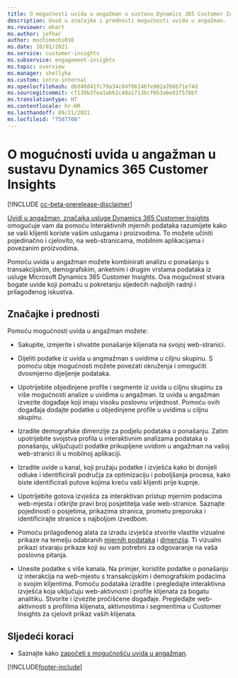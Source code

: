 ```yaml
---
title: O mogućnosti uvida u angažman u sustavu Dynamics 365 Customer Insights
description: Uvod u značajke i prednosti mogućnosti uvida u angažman.
ms.reviewer: mhart
ms.author: jefhar
author: mochimochi016
ms.date: 10/01/2021
ms.service: customer-insights
ms.subservice: engagement-insights
ms.topic: overview
ms.manager: shellyha
ms.custom: intro-internal
ms.openlocfilehash: d6d40d41fc79a34c04f86146fe902a766b71e74d
ms.sourcegitcommit: cf139b37ea1ab62c48a1713bcf6b3a6e01f578bf
ms.translationtype: HT
ms.contentlocale: hr-HR
ms.lasthandoff: 09/21/2021
ms.locfileid: "7507708"
---
```

# <a name="about-dynamics-365-customer-insights-engagement-insights-capability"></a>O mogućnosti uvida u angažman u sustavu Dynamics 365 Customer Insights 

[!INCLUDE [cc-beta-prerelease-disclaimer](includes/cc-beta-prerelease-disclaimer.md)]

[Uvidi u angažman, značajka usluge Dynamics 365 Customer Insights](https://dynamics.microsoft.com/ai/customer-insights/engagement-insights-capability/) omogućuje vam da pomoću interaktivnih mjernih podataka razumijete kako se vaši klijenti koriste vašim uslugama i proizvodima. To možete učiniti pojedinačno i cjelovito, na web-stranicama, mobilnim aplikacijama i povezanim proizvodima.

Pomoću uvida u angažman možete kombinirati analizu o ponašanju s transakcijskim, demografskim, anketnim i drugim vrstama podataka iz usluge Microsoft Dynamics 365 Customer Insights. Ova mogućnost stvara bogate uvide koji pomažu u pokretanju sljedećih najboljih radnji i prilagođenog iskustva.

## <a name="features-and-benefits"></a>Značajke i prednosti

Pomoću mogućnosti uvida u angažman možete:

- Sakupite, izmjerite i shvatite ponašanje klijenata na svojoj web-stranici.

- Dijeliti podatke iz uvida u angmažman s uvidima u ciljnu skupinu. S pomoću obje mogućnosti možete povezati okruženja i omogućiti dvosmjerno dijeljenje podataka.

- Upotrijebite objedinjene profile i segmente iz uvida u ciljnu skupinu za više mogućnosti analize u uvidima u angažman. Iz uvida u angažman izvezite događaje koji imaju visoku poslovnu vrijednost. Pomoću ovih događaja dodajte podatke u objedinjene profile u uvidima u ciljnu skupinu.

- Izradite demografske dimenzije za podjelu podataka o ponašanju. Zatim upotrijebite svojstva profila u interaktivnim analizama podataka o ponašanju, uključujući podatke prikupljene uvidom u angažman na vašoj web-stranici ili u mobilnoj aplikaciji.

- Izradite uvide u kanal, koji pružaju podatke i izvješća kako bi donijeli odluke i identificirali područja za optimizaciju i poboljšanja procesa, kako biste identificirali putove kojima kreću vaši klijenti prije kupnje. 

-  Upotrijebite gotova izvješća za interaktivan pristup mjernim podacima web-mjesta i otkrijte pravi broj posjetitelja vaše web-stranice. Saznajte pojedinosti o posjetima, prikazima stranica, prometu preporuka i identificirajte stranice s najboljom izvedbom.

- Pomoću prilagođenog alata za izradu izvješća stvorite vlastite vizualne prikaze na temelju odabranih [mjernih podataka](glossary.md) i [dimenzija](glossary.md). Ti vizualni prikazi stvaraju prikaze koji su vam potrebni za odgovaranje na vaša poslovna pitanja.

- Unesite podatke s više kanala. Na primjer, koristite podatke o ponašanju iz interakcija na web-mjestu s transakcijskim i demografskim podacima o svojim klijentima. Pomoću podataka izradite i pregledajte interaktivna izvješća koja uključuju web-aktivnosti i profile klijenata za bogatu analitiku. Stvorite i izvezite pročišćene događaje. Pregledajte web-aktivnosti s profilima klijenata, aktivnostima i segmentima u Customer Insights za cjelovit prikaz vaših klijenata.

## <a name="next-steps"></a>Sljedeći koraci

- Saznajte kako [započeti s mogućnošću uvida u angažman](get-started.md).


[!INCLUDE[footer-include](../includes/footer-banner.md)]

